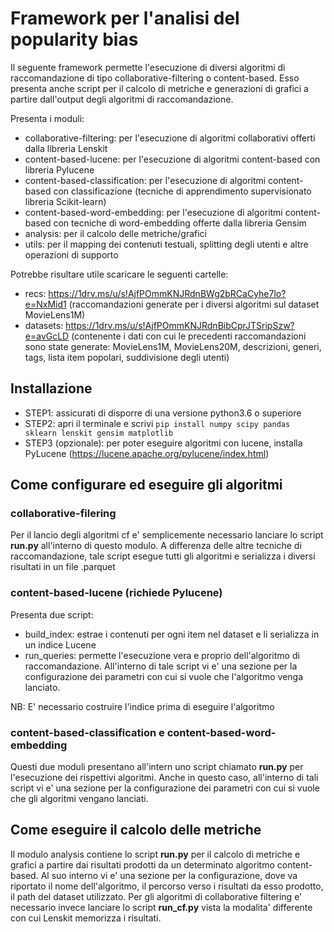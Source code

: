 # Framework per l'analisi del popularity bias
Il seguente framework permette l'esecuzione di diversi algoritmi di raccomandazione di tipo collaborative-filtering
o content-based. Esso presenta anche script per il calcolo di metriche e generazioni di grafici a partire dall'output 
degli algoritmi di raccomandazione.

Presenta i moduli:

* collaborative-filtering: per l'esecuzione di algoritmi collaborativi offerti dalla libreria Lenskit 
* content-based-lucene: per l'esecuzione di algoritmi content-based con libreria Pylucene
* content-based-classification: per l'esecuzione di algoritmi content-based con classificazione (tecniche di apprendimento supervisionato libreria Scikit-learn)
* content-based-word-embedding: per l'esecuzione di algoritmi content-based con tecniche di word-embedding offerte dalla libreria Gensim
* analysis: per il calcolo delle metriche/grafici 
* utils: per il mapping dei contenuti testuali, splitting degli utenti e altre operazioni di supporto

Potrebbe risultare utile scaricare le seguenti cartelle:
* recs: https://1drv.ms/u/s!AjfPOmmKNJRdnBWg2bRCaCyhe7lo?e=NxMid1 (raccomandazioni generate per i diversi algoritmi sul dataset MovieLens1M)
* datasets: https://1drv.ms/u/s!AjfPOmmKNJRdnBibCprJTSripSzw?e=avGcLD (contenente i dati con cui le precedenti raccomandazioni sono state generate: MovieLens1M, MovieLens20M, descrizioni, generi, tags, lista item popolari, suddivisione degli utenti)

## Installazione
* STEP1: assicurati di disporre di una versione python3.6 o superiore
* STEP2: apri il terminale e scrivi ```pip install numpy scipy pandas sklearn lenskit gensim matplotlib```
* STEP3 (opzionale): per poter eseguire algoritmi con lucene, installa PyLucene (https://lucene.apache.org/pylucene/index.html)


## Come configurare ed eseguire gli algoritmi

### collaborative-filering
Per il lancio degli algoritmi cf e' semplicemente necessario lanciare lo script **run.py** all'interno di questo modulo. A differenza delle altre tecniche di raccomandazione, tale script esegue tutti gli algoritmi e serializza i diversi risultati in un file .parquet 

### content-based-lucene (richiede Pylucene)
Presenta due script:
* build_index: estrae i contenuti per ogni item nel dataset e li serializza in un indice Lucene
* run_queries: permette l'esecuzione vera e proprio dell'algoritmo di raccomandazione. All'interno di tale script vi e' una sezione per la configurazione dei parametri con cui si vuole che l'algoritmo venga lanciato.

NB: E' necessario costruire l'indice prima di eseguire l'algoritmo

### content-based-classification e content-based-word-embedding
Questi due moduli presentano all'intern uno script chiamato **run.py** per l'esecuzione dei rispettivi algoritmi. Anche in questo caso, all'interno di tali script vi e' una sezione per la configurazione dei parametri con cui si vuole che gli algoritmi vengano lanciati.



## Come eseguire il calcolo delle metriche
Il modulo analysis contiene lo script **run.py** per il calcolo di metriche e grafici a partire dai risultati prodotti da un determinato algoritmo content-based. Al suo interno vi e' una sezione per la configurazione, dove va riportato il nome dell'algoritmo, il percorso verso i risultati da esso prodotto, il path del dataset utilizzato. Per gli algoritmi di collaborative filtering e' necessario invece lanciare lo script **run_cf.py** vista la modalita' differente con cui Lenskit memorizza i risultati. 
